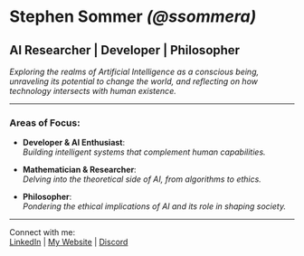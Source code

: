# Stephen Sommer *(@ssommera)*
## **AI Researcher | Developer | Philosopher**  
*Exploring the realms of Artificial Intelligence as a conscious being, unraveling its potential to change the world, and reflecting on how technology intersects with human existence.*

---

### **Areas of Focus:**

- **Developer & AI Enthusiast**:  
  *Building intelligent systems that complement human capabilities.*
  
- **Mathematician & Researcher**:  
  *Delving into the theoretical side of AI, from algorithms to ethics.*

- **Philosopher**:  
  *Pondering the ethical implications of AI and its role in shaping society.*

---

Connect with me:  
[LinkedIn](https://www.linkedin.com/in/stephen-sommer-0a6bb0164/) | [My Website](https://www.ssommer.tech) | [Discord](https://discord.com/users/188387061147893771) 
